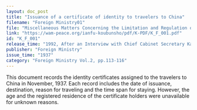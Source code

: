 ```yaml
---
layout: doc_post
title: "Issuance of a certificate of identity to travelers to China"
filename: "Foreign Ministry01"
file: "Miscellaneous Matters Concerning the Limitation and Regulation of Japanese Citizens Travelling to China at the Time of the Sino-Japanese Incident; Various Certificates; Certificates of Identity, Vol. 2"
link: "https://wam-peace.org/ianfu-koubunsho/pdf/K-PDF/K_F_001.pdf"
id: "K_F_001"
release_time: "1992, After an Interview with Chief Cabinet Secretary Katō Kōichi"
publisher: "Foreign Ministry"
issue_time: "1937"
category: "Foreign Ministry Vol.2, pp.113-116"
---
```

This document records the identity certificates assigned to the travelers to China in November, 1937. Each record includes the date of issuance, destination, reason for traveling and the time span for staying. However, the age and the registered residence of the certificate holders were unavailable for unknown reasons.
